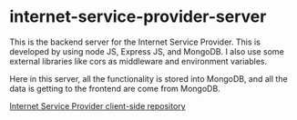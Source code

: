 # internet-service-provider-server

This is the backend server for the Internet Service Provider.
This is developed by using node JS, Express JS, and MongoDB.
I also use some external libraries like cors as middleware and environment variables.

Here in this server, all the functionality is stored into MongoDB, and all the data is getting to the frontend are come from MongoDB.

[Internet Service Provider client-side repository](https://github.com/ToufiqurRahmanTamkin/internet-service-provider-client)